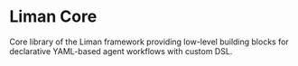 # Liman Core

Core library of the Liman framework providing low-level building blocks for declarative YAML-based agent workflows with custom DSL.
